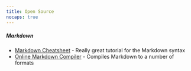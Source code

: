 ```yaml
---
title: Open Source
nocaps: true
---
```

##### Markdown
* [Markdown Cheatsheet](https://github.com/adam-p/markdown-here/wiki/Markdown-Cheatsheet) - Really great tutorial for the Markdown syntax
* [Online Markdown Compiler](https://dillinger.io/) - Compiles Markdown to a number of formats
